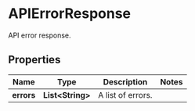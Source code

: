 # APIErrorResponse

API error response.

## Properties

| Name       | Type                   | Description       | Notes |
| ---------- | ---------------------- | ----------------- | ----- |
| **errors** | **List&lt;String&gt;** | A list of errors. |

